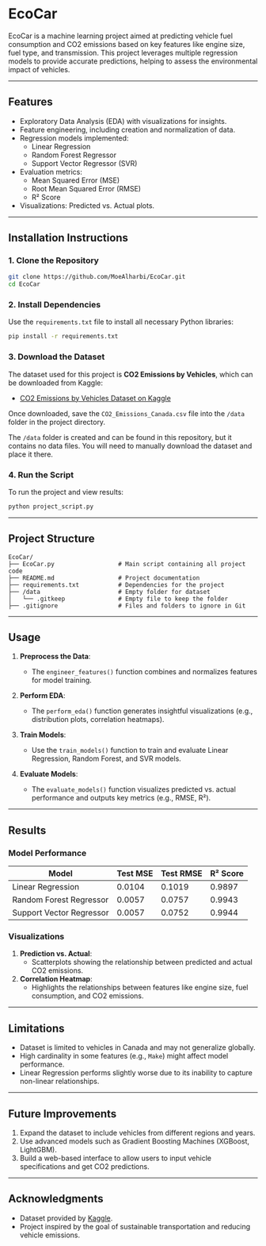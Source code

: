 # EcoCar

EcoCar is a machine learning project aimed at predicting vehicle fuel consumption and CO2 emissions based on key features like engine size, fuel type, and transmission. This project leverages multiple regression models to provide accurate predictions, helping to assess the environmental impact of vehicles.

---

## Features
- Exploratory Data Analysis (EDA) with visualizations for insights.
- Feature engineering, including creation and normalization of data.
- Regression models implemented:
  - Linear Regression
  - Random Forest Regressor
  - Support Vector Regressor (SVR)
- Evaluation metrics:
  - Mean Squared Error (MSE)
  - Root Mean Squared Error (RMSE)
  - R² Score
- Visualizations: Predicted vs. Actual plots.

---

## Installation Instructions

### 1. Clone the Repository
```bash
git clone https://github.com/MoeAlharbi/EcoCar.git
cd EcoCar
```

### 2. Install Dependencies
Use the `requirements.txt` file to install all necessary Python libraries:
```bash
pip install -r requirements.txt
```

### 3. Download the Dataset

The dataset used for this project is **CO2 Emissions by Vehicles**, which can be downloaded from Kaggle:

- [CO2 Emissions by Vehicles Dataset on Kaggle](https://www.kaggle.com/datasets/debajyotipodder/co2-emission-by-vehicles)

Once downloaded, save the `CO2_Emissions_Canada.csv` file into the `/data` folder in the project directory.

The `/data` folder is created and can be found in this repository, but it contains no data files. You will need to manually download the dataset and place it there.


### 4. Run the Script
To run the project and view results:
```bash
python project_script.py
```

---

## Project Structure
```
EcoCar/
├── EcoCar.py                  # Main script containing all project code
├── README.md                  # Project documentation
├── requirements.txt           # Dependencies for the project
├── /data                      # Empty folder for dataset
│   └── .gitkeep               # Empty file to keep the folder
├── .gitignore                 # Files and folders to ignore in Git

```

---

## Usage

1. **Preprocess the Data**:
   - The `engineer_features()` function combines and normalizes features for model training.

2. **Perform EDA**:
   - The `perform_eda()` function generates insightful visualizations (e.g., distribution plots, correlation heatmaps).

3. **Train Models**:
   - Use the `train_models()` function to train and evaluate Linear Regression, Random Forest, and SVR models.

4. **Evaluate Models**:
   - The `evaluate_models()` function visualizes predicted vs. actual performance and outputs key metrics (e.g., RMSE, R²).

---

## Results

### Model Performance
| Model                     | Test MSE | Test RMSE | R² Score |
|---------------------------|----------|-----------|----------|
| Linear Regression         | 0.0104   | 0.1019    | 0.9897   |
| Random Forest Regressor   | 0.0057   | 0.0757    | 0.9943   |
| Support Vector Regressor  | 0.0057   | 0.0752    | 0.9944   |

### Visualizations
1. **Prediction vs. Actual**:
   - Scatterplots showing the relationship between predicted and actual CO2 emissions.
2. **Correlation Heatmap**:
   - Highlights the relationships between features like engine size, fuel consumption, and CO2 emissions.

---

## Limitations
- Dataset is limited to vehicles in Canada and may not generalize globally.
- High cardinality in some features (e.g., `Make`) might affect model performance.
- Linear Regression performs slightly worse due to its inability to capture non-linear relationships.

---

## Future Improvements
1. Expand the dataset to include vehicles from different regions and years.
2. Use advanced models such as Gradient Boosting Machines (XGBoost, LightGBM).
3. Build a web-based interface to allow users to input vehicle specifications and get CO2 predictions.

---

## Acknowledgments
- Dataset provided by [Kaggle](https://www.kaggle.com/datasets/debajyotipodder/co2-emission-by-vehicles).
- Project inspired by the goal of sustainable transportation and reducing vehicle emissions.


